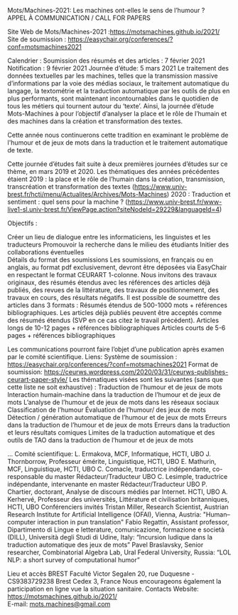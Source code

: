 Mots/Machines-2021: Les machines ont-elles le sens de l’humour ?	
APPEL À COMMUNICATION / CALL FOR PAPERS

Site Web de Mots/Machines-2021 :https://motsmachines.github.io/2021/ 
Site de soumission : https://easychair.org/conferences/?conf=motsmachines2021

Calendrier :
Soumission des résumés et des articles : 7 février 2021
Notification : 9 février 2021
Journée d’étude: 5 mars 2021
Le traitement des données textuelles par les machines, telles que la
transmission massive d’informations par la voie des médias sociaux, le traitement
automatique du langage, la textométrie et la traduction automatique par les outils de plus en
plus performants, sont maintenant incontournables dans le quotidien de tous les métiers qui
tournent autour du ‘texte’. Ainsi,  la journée d’étude Mots-Machines à pour l’objectif d’analyser la place et le rôle de l’humain et des machines dans la création et transformation des textes. 

Cette année nous continuerons cette tradition en examinant le problème de l'humour et de jeux de mots dans la traduction et le traitement automatique de texte.
	
Cette journée d’études fait suite à deux premières journées d’études sur ce thème, en mars 2019 et 2020. Les thématiques des années précédentes étaient 
2019 : la place et le rôle de l’humain dans la création, transmission, transcréation et transformation des textes (https://www.univ-brest.fr/hcti/menu/Actualites/Archives/Mots-Machines)
2020 : Traduction et sentiment : quel sens pour la machine ? (https://www.univ-brest.fr/www-live1-sl.univ-brest.fr/ViewPage.action?siteNodeId=29229&languageId=4)


Objectifs :
	
Créer un lieu de dialogue entre les informaticiens, les linguistes et les traducteurs
Promouvoir la recherche dans le milieu des étudiants
Initier des collaborations éventuelles	
Détails du format des soumissions
Les soumissions, en français ou en anglais, au format pdf exclusivement, devront être déposées via  EasyChair  en respectant le format  CEURART 1-colonne.
Nous invitons des travaux originaux, des résumés étendus avec les références des articles déjà publiés, des revues de la littérature, des travaux de positionnement, des travaux en cours, des résultats négatifs. Il est possible de soumettre des articles dans 3 formats : 
Résumés étendus de 500-1000 mots + références bibliographiques. Les articles déjà publiés peuvent être acceptés comme des résumés étendus (SVP en ce cas citez le travail précédent).
Articles longs  de 10-12 pages + références bibliographiques
Articles courts de 5-6 pages + références bibliographiques 

Les communications pourront faire l’objet d’une publication après examen par le comité scientifique.
Liens:
Système de soumission : https://easychair.org/conferences/?conf=motsmachines2021
Format de soumission: https://ceurws.wordpress.com/2020/03/31/ceurws-publishes-ceurart-paper-style/ 
Les thématiques visées sont les suivantes (sans que cette liste ne soit exhaustive) :
Traduction de l’humour et de jeux de mots
Interaction humain-machine dans la traduction de l’humour et de jeux de mots
L’analyse de l’humour et de jeux de mots dans les réseaux sociaux
Classification de l’humour
Évaluation de l’humour/ des jeux de mots
Détection / génération automatique de l’humour et de jeux de mots
Erreurs dans la traduction de l’humour et de  jeux de mots
Erreurs dans la traduction et leurs résultats comiques
Limites  de la traduction automatique et des outils de TAO dans la traduction de l’humour et de  jeux de mots


...
Comité scientifique:
L. Ermakova, MCF, Informatique, HCTI, UBO
J. Thornborrow, Professeur émérite, Linguistique, HCTI, UBO
E. Mathurin, MCF, Linguistique, HCTI, UBO
C. Comacle, traductrice indépendante, co-responsable du master Rédacteur/Traducteur UBO
C. Lesimple, traductrice indépendante, intervenante en master Rédacteur/Traducteur UBO
P. Chartier, doctorant, Analyse de discours médiés par Internet. HCTI, UBO 
A. Kerhervé, Professeur des universités, Littérature et civilisation britanniques, HCTI, UBO
Conférenciers invités
Tristan Miller, Research Scientist, Austrian Research Institute for Artificial Intelligence (OFAI), Vienna, Austria: "Human–computer interaction in pun translation"
Fabio Regattin, Assistant professor, Dipartimento di Lingue e letterature, comunicazione, formazione e società (DILL), Università degli Studi di Udine, Italy: “Incursion ludique dans la traduction automatique des jeux de mots”
Pavel Braslavsky, Senior researcher, Combinatorial Algebra Lab, Ural Federal University, Russia: “LOL NLP: a short survey of  computational humor”

Lieu et accès
BREST Faculté Victor Segalen
20, rue Duquesne - CS9383729238
Brest Cedex 3, France
Nous encourageons également la participation en ligne vue la situation sanitaire.
Contacts
Website: https://motsmachines.github.io/2021/  
E-mail: mots.machines@gmail.com 
